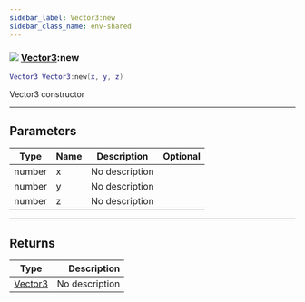 ```yaml
---
sidebar_label: Vector3:new
sidebar_class_name: env-shared
---
```


### ![](/img/wiki/shared.png) [Vector3](../vector3/README.md):new

```lua
Vector3 Vector3:new(x, y, z)
```

Vector3 constructor<br/>

-----------------
## Parameters

| Type   | Name | Description | Optional |
| ------ | ---- | ----------- | -------: |
| number | x | No description |   |
| number | y | No description |   |
| number | z | No description |   |

-----------------
## Returns

| Type   | Description |
| ------ | ----------: |
| [Vector3](../vector3/README.md) | No description |
